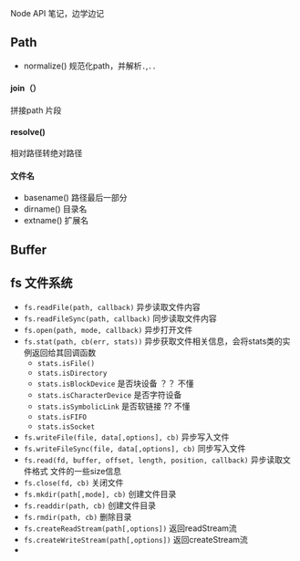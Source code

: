 
Node API 笔记，边学边记

## Path

* normalize() 规范化path，并解析`.`,`..`

#### join（）
拼接path 片段

#### resolve()
相对路径转绝对路径

#### 文件名
* basename() 路径最后一部分
* dirname() 目录名
* extname() 扩展名


## Buffer

## fs 文件系统
* `fs.readFile(path, callback)` 异步读取文件内容
* `fs.readFileSync(path, callback)` 同步读取文件内容
* `fs.open(path, mode, callback)` 异步打开文件
* `fs.stat(path, cb(err, stats))` 异步获取文件相关信息，会将stats类的实例返回给其回调函数
  * `stats.isFile()`
  * `stats.isDirectory`
  * `stats.isBlockDevice` 是否块设备 ？？ 不懂
  * `stats.isCharacterDevice` 是否字符设备
  * `stats.isSymbolicLink` 是否软链接 ?? 不懂
  * `stats.isFIFO`
  * `stats.isSocket`
* `fs.writeFile(file, data[,options], cb)` 异步写入文件
* `fs.writeFileSync(file, data[,options], cb)` 同步写入文件
* `fs.read(fd, buffer, offset, length, position, callback)`  异步读取文件格式 文件的一些size信息
* `fs.close(fd, cb)` 关闭文件
* `fs.mkdir(path[,mode], cb)` 创建文件目录
* `fs.readdir(path, cb)` 创建文件目录
* `fs.rmdir(path, cb)` 删除目录
* `fs.createReadStream(path[,options])` 返回readStream流
* `fs.createWriteStream(path[,options])` 返回createStream流
* 

####

####

####

####

####

####

####

####

####

####

####

####

####

####

####

####

####

####

####

####

####

####

####

####

####

####

####

####

